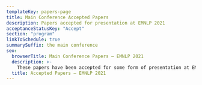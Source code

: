 ```yaml
---
templateKey: papers-page
title: Main Conference Accepted Papers
description: Papers accepted for presentation at EMNLP 2021
acceptanceStatusKey: "Accept"
section: "program"
linkToSchedule: true
summarySuffix: the main conference
seo:
  browserTitle: Main Conference Papers – EMNLP 2021
  description: >-
    These papers have been accepted for some form of presentation at EMNLP
  title: Accepted Papers – EMNLP 2021
---
```

